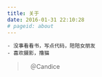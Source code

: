 ```yaml
---
title: 关于
date: 2016-01-31 22:10:28
# pageid: about
---
```


    - 没事看看书，写点代码，陪陪女朋友
    - 喜欢摄影，撸猫


>　＠Candice
